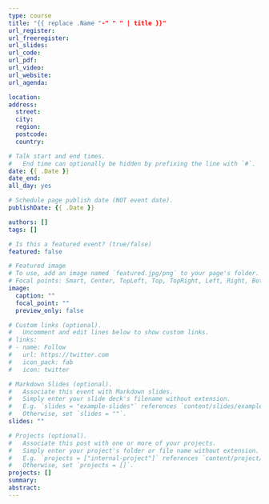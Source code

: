 ```yaml
---
type: course
title: "{{ replace .Name "-" " " | title }}"
url_register: 
url_freeregister: 
url_slides: 
url_code:
url_pdf:
url_video:
url_website:
url_agenda: 

location:
address:
  street:
  city:
  region:
  postcode:
  country:

# Talk start and end times.
#   End time can optionally be hidden by prefixing the line with `#`.
date: {{ .Date }}
date_end: 
all_day: yes

# Schedule page publish date (NOT event date).
publishDate: {{ .Date }}

authors: []
tags: []

# Is this a featured event? (true/false)
featured: false

# Featured image
# To use, add an image named `featured.jpg/png` to your page's folder. 
# Focal points: Smart, Center, TopLeft, Top, TopRight, Left, Right, BottomLeft, Bottom, BottomRight.
image:
  caption: ""
  focal_point: ""
  preview_only: false

# Custom links (optional).
#   Uncomment and edit lines below to show custom links.
# links:
# - name: Follow
#   url: https://twitter.com
#   icon_pack: fab
#   icon: twitter

# Markdown Slides (optional).
#   Associate this event with Markdown slides.
#   Simply enter your slide deck's filename without extension.
#   E.g. `slides = "example-slides"` references `content/slides/example-slides.md`.
#   Otherwise, set `slides = ""`.
slides: ""

# Projects (optional).
#   Associate this post with one or more of your projects.
#   Simply enter your project's folder or file name without extension.
#   E.g. `projects = ["internal-project"]` references `content/project/deep-learning/index.md`.
#   Otherwise, set `projects = []`.
projects: []
summary:
abstract:
---
```

<!--more-->